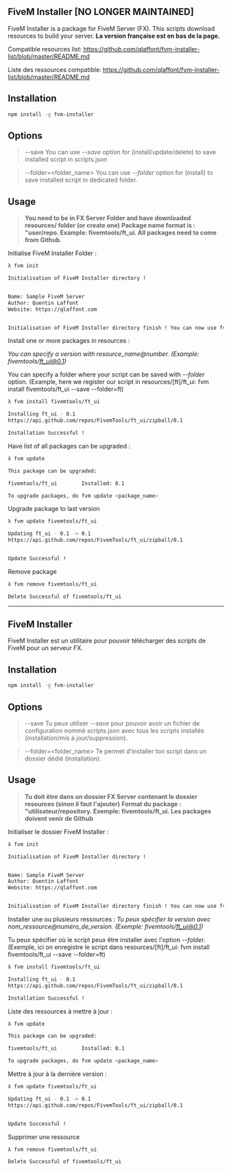 FiveM Installer [NO LONGER MAINTAINED]
--------------
FiveM Installer is a package for FiveM Server (FX). This scripts download resources to build your server.
**La version française est en bas de la page.**

Compatible resources list: https://github.com/qlaffont/fvm-installer-list/blob/master/README.md

Liste des ressources compatible: https://github.com/qlaffont/fvm-installer-list/blob/master/README.md

Installation
--------------

```sh
npm install -g fvm-installer
```

Options
--------------
> --save
> You can use *--save* option for (install/update/delete) to save installed script in scripts.json

> --folder=<folder_name>
> You can use *--folder* option for (install) to save installed script in dedicated folder.


Usage
--------------
> **You need to be in FX Server Folder and have downloaded resources/ folder (or create one)**
> **Package name format is : "user/repo. Example: fivemtools/ft_ui. All packages need to come from Github.**



Initialise FiveM Installer Folder :

```sh
λ fvm init

Initialisation of FiveM Installer directory !


Name: Sample FiveM Server
Author: Quentin Laffont
Website: https://qlaffont.com


Initialisation of FiveM Installer directory finish ! You can now use fvm installer.
```


Install one or more packages in resources :

*You can specify a version with resource_name@number. (Example: fivemtools/ft_ui@0.1)*

You can specify a folder where your script can be saved with *--folder* option. (Example, here we register our script in resources/[ft]/ft_ui: fvm install fivemtools/ft_ui --save --folder=ft)

```sh
λ fvm install fivemtools/ft_ui

Installing ft_ui - 0.1
https://api.github.com/repos/FivemTools/ft_ui/zipball/0.1

Installation Successful !
```


Have list of all packages can be upgraded :

```sh
λ fvm update

This package can be upgraded:

fivemtools/ft_ui        Installed: 0.1

To upgrade packages, do fvm update <package_name>

```


Upgrade package to last version

```sh
λ fvm update fivemtools/ft_ui

Updating ft_ui - 0.1 -> 0.1
https://api.github.com/repos/FivemTools/ft_ui/zipball/0.1


Update Successful !

```


Remove package

```sh
λ fvm remove fivemtools/ft_ui

Delete Successful of fivemtools/ft_ui

```





--------------------

FiveM Installer
--------------
FiveM Installer est un utilitaire pour pouvoir télécharger des scripts de FiveM pour un serveur FX.

Installation
--------------

```sh
npm install -g fvm-installer
```

Options
--------------
> --save
> Tu peux utiliser *--save* pour pouvoir avoir un fichier de configuration nommé scripts.json avec tous les scripts installés (installation/mis à jour/suppression).

> --folder=<folder_name>
> Te permet d'installer ton script dans un dossier dédié (installation).


Usage
--------------
> **Tu doit être dans un dossier FX Server contenant le dossier resources (sinon il faut l'ajouter)**
> **Format du package : "utilisateur/repository. Exemple: fivemtools/ft_ui. Les packages doivent venir de Github**



Initialiser le dossier FiveM Installer :

```sh
λ fvm init

Initialisation of FiveM Installer directory !


Name: Sample FiveM Server
Author: Quentin Laffont
Website: https://qlaffont.com


Initialisation of FiveM Installer directory finish ! You can now use fvm installer.
```


Installer une ou plusieurs ressources :
*Tu peux spécifier la version avec nom_ressource@numéro_de_version. (Exemple: fivemtools/ft_ui@0.1)*

Tu peux spécifier où le script peux être installer avec l'option *--folder*. (Exemple, ici on enregistre le script dans resources/[ft]/ft_ui:  fvm install fivemtools/ft_ui --save --folder=ft)

```sh
λ fvm install fivemtools/ft_ui

Installing ft_ui - 0.1
https://api.github.com/repos/FivemTools/ft_ui/zipball/0.1

Installation Successful !
```


Liste des ressources à mettre à jour :

```sh
λ fvm update

This package can be upgraded:

fivemtools/ft_ui        Installed: 0.1

To upgrade packages, do fvm update <package_name>

```


Mettre à jour à la dernière version :

```sh
λ fvm update fivemtools/ft_ui

Updating ft_ui - 0.1 -> 0.1
https://api.github.com/repos/FivemTools/ft_ui/zipball/0.1


Update Successful !

```


Supprimer une ressource

```sh
λ fvm remove fivemtools/ft_ui

Delete Successful of fivemtools/ft_ui

```
